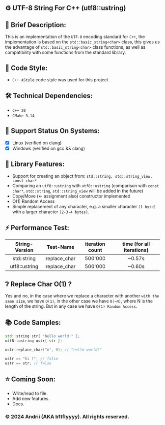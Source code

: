 ## ⚙️ UTF-8 String For C++ (utf8::ustring)

## 📜 Brief Description:
This is an implementation of the `UTF-8` encoding standard for `C++`, the implementation is based on the `std::basic_string<char>` class, this gives us the advantage of `std::basic_string<char>` class functions, as well as compatibility with some functions from the standard library.

## 📝 Code Style:
- `C++ AStyle` code style was used for this project.

## 🛠 Technical Dependencies:
- `C++ 20`
- `CMake 3.14`

## 🔗 Support Status On Systems:
- [X] Linux (verified on clang)
- [X] Windows (verified on gcc && clang)

## 💫 Library Features:
- Support for creating an object from: `std::string, std::string_view, const char*`
- Comparing an `utf8::ustring` with `utf8::ustring` (comparison with `const char*`, `std::string`, `std::string_view` will be added in the future)
- Copy/Move (<- assignment also) constructor implemented 
- O(1) Random Access
- Simple replacement of any character, e.g. a smaller character `(1 byte)` with a larger character `(2-3-4 bytes)`.

## ⚡️ Performance Test:
| String-Version |        Test-Name        | iteration count | time (for all iterations) | 
|:--------------:|:-----------------------:|:---------------:|:-------------------------:|
|  std::string   |      replace_char       |     500'000     |          ~0.57s           |                          
| utf8::ustring  |      replace_char       |     500'000     |          ~0.60s           |

## ❔ Replace Char O(1) ?
Yes and no, in the case where we replace a character with another `with the same size`, we have `O(1)`, in the other case we have `O(~N)`, where N is the length of the string.
But in any case we have `O(1) Random Access`.

## 📚 Code Samples:
```cpp
std::string str{ "hello world!" };
utf8::ustring ustr{ str };

ustr.replace_char("п", 0); // "пello world!"

ustr == "hi !"; // false
ustr == str; // false
```

## ⭐️ Coming Soon:
- Write/read to file.
- Add new features.
- Docs.

### © 2024 Andrii (AKA b1tflyyyy). All rights reserved.
